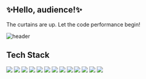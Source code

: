 ## :sparkles:Hello, audience!:sparkles:  
The curtains are up. Let the code performance begin!

![header](https://capsule-render.vercel.app/api?type=rect&color=0:4B0082,50:6A5ACD,100:00BFFF&height=300&section=header&text=It's%20showtime&textColor=ffffff)


## Tech Stack
<div style="wrap : nowrap">
  <img src="https://img.shields.io/badge/Python-3776AB?style=flat-square&logo=Python&logoColor=white"/> 
  <img src="https://img.shields.io/badge/Java-007396?style=flat&logo=OpenJDK&logoColor=white"/>
  <img src="https://img.shields.io/badge/html5-E34F26?style=flat-square&logo=html5&logoColor=white"/> 
  <img src="https://img.shields.io/badge/css3-1572B6?style=flat-square&logo=css3&logoColor=white"/> 
  <img src="https://img.shields.io/badge/tailwindcss-06B6D4?style=flat-square&logo=tailwindcss&logoColor=white"/> 
  <img src="https://img.shields.io/badge/javascript-F7DF1E?style=flat-square&logo=javascript&logoColor=white"/> 
  <img src="https://img.shields.io/badge/typescript-3178C6?style=flat-square&logo=typescript&logoColor=white"/> 
  <img src="https://img.shields.io/badge/react-61DAFB?style=flat-square&logo=react&logoColor=white"/> 
  <img src="https://img.shields.io/badge/nextjs-000000?style=flat-square&logo=nextdotjs&logoColor=white"/> 
  <img src="https://img.shields.io/badge/git-F05032?style=flat-square&logo=git&logoColor=white"/> 
  <img src="https://img.shields.io/badge/vercel-000000?style=flat-square&logo=vercel&logoColor=white"/> 
  <img src="https://img.shields.io/badge/postgresql-4169E1?style=flat-square&logo=postgresql&logoColor=white"/> 
  <img src="https://img.shields.io/badge/ORACLE-F80000?style=flat-square&logo=oracle&logoColor=white"/>
</div>
